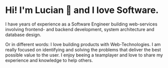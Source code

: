 # Hi! I'm Lucian 👋 and I love Software.

I have years of experience as a Software Engineer building web-services involving frontend- and backend development, system architecture and database design.

Or in different words: I love building products with Web-Technologies. I am really focused on identifying and solving the problems that deliver the best possible value to the user. I enjoy beeing a teamplayer and love to share my experience and knowledge to help others. 
